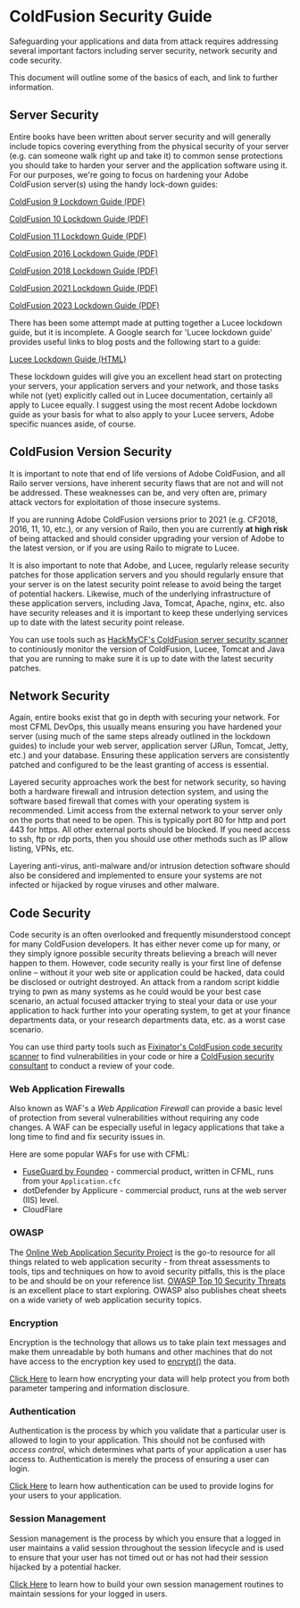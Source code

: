 # ColdFusion Security Guide

Safeguarding your applications and data from attack requires addressing several important factors including server security, network security and code security.

This document will outline some of the basics of each, and link to further information.

## Server Security

Entire books have been written about server security and will generally include topics covering everything from the physical security of your server (e.g. can someone walk right up and take it) to common sense protections you should take to harden your server and the application software using it. For our purposes, we're going to focus on hardening your Adobe ColdFusion server(s) using the handy lock-down guides:

[ColdFusion 9 Lockdown Guide (PDF)](https://www.adobe.com/content/dam/cc/us/en/products/coldfusion/pdfs/white-papers/91025512-cf9-lockdownguide-wp-ue.pdf)

[ColdFusion 10 Lockdown Guide (PDF)](https://web.archive.org/web/20220228041500/www.adobe.com/content/dam/acom/en/products/coldfusion/pdfs/cf10/cf10-lockdown-guide.pdf)

[ColdFusion 11 Lockdown Guide (PDF)](https://web.archive.org/web/20220227161443/www.adobe.com/content/dam/acom/en/products/coldfusion/pdfs/cf11/cf11-lockdown-guide.pdf)

[ColdFusion 2016 Lockdown Guide (PDF)](https://web.archive.org/web/20220227161327/wwwimages.adobe.com/content/dam/acom/en/products/coldfusion/pdfs/coldfusion-2016-lockdown-guide.pdf)

[ColdFusion 2018 Lockdown Guide (PDF)](https://www.adobe.com/content/dam/cc/us/en/products/coldfusion/pdfs/cf-starter-kits/coldfusion-2018-lockdown-guide.pdf)

[ColdFusion 2021 Lockdown Guide (PDF)](https://www.adobe.com/content/dam/cc/us/en/products/coldfusion/pdfs/cf-starter-kits/coldfusion-2021-lockdown-guide-1.1.pdf)

[ColdFusion 2023 Lockdown Guide (PDF)](https://www.adobe.com/content/dam/cc/us/en/products/coldfusion/pdfs/cf-starter-kits/coldfusion-2023-lockdown-guide-1.1.pdf)

There has been some attempt made at putting together a Lucee lockdown guide, but it is incomplete. A Google search for 'Lucee lockdown guide' provides useful links to blog posts and the following start to a guide:

[Lucee Lockdown Guide (HTML)](https://bit.ly/2imMVTF)

These lockdown guides will give you an excellent head start on protecting your servers, your application servers and your network, and those tasks while not (yet) explicitly called out in Lucee documentation, certainly all apply to Lucee equally. I suggest using the most recent Adobe lockdown guide as your basis for what to also apply to your Lucee servers, Adobe specific nuances aside, of course.

## ColdFusion Version Security

It is important to note that end of life versions of Adobe ColdFusion, and all Railo server versions, have inherent security flaws that are not and will not be addressed. These weaknesses can be, and very often are, primary attack vectors for exploitation of those insecure systems.

If you are running Adobe ColdFusion versions prior to 2021 (e.g. CF2018, 2016, 11, 10, etc.), or any version of Railo, then you are currently **at high risk** of being attacked and should consider upgrading your version of Adobe to the latest version, or if you are using Railo to migrate to Lucee. 

It is also important to note that Adobe, and Lucee, regularly release security patches for those application servers and you should regularly ensure that your server is on the latest security point release to avoid being the target of potential hackers. Likewise, much of the underlying infrastructure of these application servers, including Java, Tomcat, Apache, nginx, etc. also have security releases and it is important to keep these underlying services up to date with the latest security point release.

You can use tools such as [HackMyCF's ColdFusion server security scanner](https://foundeo.com/hack-my-cf/) to continiously monitor the version of ColdFusion, Lucee, Tomcat and Java that you are running to make sure it is up to date with the latest security patches.

## Network Security

Again, entire books exist that go in depth with securing your network. For most CFML DevOps, this usually means ensuring you have hardened your server (using much of the same steps already outlined in the lockdown guides) to include your web server, application server (JRun, Tomcat, Jetty, etc.) and your database. Ensuring these application servers are consistently patched and configured to be the least granting of access is essential.

Layered security approaches work the best for network security, so having both a hardware firewall and intrusion detection system, and using the software based firewall that comes with your operating system is recommended. Limit access from the external network to your server only on the ports that need to be open. This is typically port 80 for http and port 443 for https. All other external ports should be blocked. If you need access to ssh, ftp or rdp ports, then you should use other methods such as IP allow listing, VPNs, etc. 

Layering anti-virus, anti-malware and/or intrusion detection software should also be considered and implemented to ensure your systems are not infected or hijacked by rogue viruses and other malware.

## Code Security

Code security is an often overlooked and frequently misunderstood concept for many ColdFusion developers. It has either never come up for many, or they simply ignore possible security threats believing a breach will never happen to them. However, code security really is your first line of defense online – without it your web site or application could be hacked, data could be disclosed or outright destroyed. An attack from a random script kiddie trying to pwn as many systems as he could would be your best case scenario, an actual focused attacker trying to steal your data or use your application to hack further into your operating system, to get at your finance departments data, or your research departments data, etc. as a worst case scenario.

You can use third party tools such as [Fixinator's ColdFusion code security scanner](https://fixinator.app/) to find vulnerabilities in your code or hire a [ColdFusion security consultant](https://foundeo.com/consulting/coldfusion/) to conduct a review of your code. 

### Web Application Firewalls

Also known as WAF's a _Web Application Firewall_ can provide a basic level of protection from several vulnerabilities without requiring any code changes. A WAF can be especially useful in legacy applications that take a long time to find and fix security issues in.

Here are some popular WAFs for use with CFML:

- [FuseGuard by Foundeo](https://foundeo.com/security/) - commercial product, written in CFML, runs from your `Application.cfc`
- dotDefender by Applicure - commercial product, runs at the web server (IIS) level.
- CloudFlare

### OWASP

The [Online Web Application Security Project](https://owasp.org/) is the go-to resource for all things related to web application security - from threat assessments to tools, tips and techniques on how to avoid security pitfalls, this is the place to be and should be on your reference list. [OWASP Top 10 Security Threats](https://owasp.org/www-project-top-ten/) is an excellent place to start exploring. OWASP also publishes cheat sheets on a wide variety of web application security topics. 

### Encryption

Encryption is the technology that allows us to take plain text messages and make them unreadable by both humans and other machines that do not have access to the encryption key used to [encrypt()](/encrypt) the data.

[Click Here](/security-encryption) to learn how encrypting your data will help protect you from both parameter tampering and information disclosure.

### Authentication

Authentication is the process by which you validate that a particular user is allowed to login to your application. This should not be confused with *access control*, which determines what parts of your application a user has access to. Authentication is merely the process of ensuring a user can login.

[Click Here](/security-authentication) to learn how authentication can be used to provide logins for your users to your application.

### Session Management

Session management is the process by which you ensure that a logged in user maintains a valid session throughout the session lifecycle and is used to ensure that your user has not timed out or has not had their session hijacked by a potential hacker.

[Click Here](/security-session-management) to learn how to build your own session management routines to maintain sessions for your logged in users.

